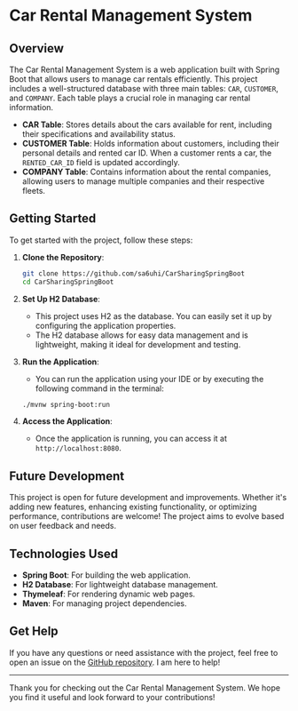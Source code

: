# Car Rental Management System

## Overview

The Car Rental Management System is a web application built with Spring Boot that allows users to manage car rentals efficiently. This project includes a well-structured database with three main tables: `CAR`, `CUSTOMER`, and `COMPANY`. Each table plays a crucial role in managing car rental information.

- **CAR Table**: Stores details about the cars available for rent, including their specifications and availability status.
- **CUSTOMER Table**: Holds information about customers, including their personal details and rented car ID. When a customer rents a car, the `RENTED_CAR_ID` field is updated accordingly.
- **COMPANY Table**: Contains information about the rental companies, allowing users to manage multiple companies and their respective fleets.

## Getting Started

To get started with the project, follow these steps:

1. **Clone the Repository**:
    ```bash
    git clone https://github.com/sa6uhi/CarSharingSpringBoot
    cd CarSharingSpringBoot
    ```

2. **Set Up H2 Database**: 
   - This project uses H2 as the database. You can easily set it up by configuring the application properties.
   - The H2 database allows for easy data management and is lightweight, making it ideal for development and testing.

3. **Run the Application**: 
   - You can run the application using your IDE or by executing the following command in the terminal:
    ```bash
    ./mvnw spring-boot:run
    ```

4. **Access the Application**:
   - Once the application is running, you can access it at `http://localhost:8080`.

## Future Development

This project is open for future development and improvements. Whether it's adding new features, enhancing existing functionality, or optimizing performance, contributions are welcome! The project aims to evolve based on user feedback and needs.

## Technologies Used

- **Spring Boot**: For building the web application.
- **H2 Database**: For lightweight database management.
- **Thymeleaf**: For rendering dynamic web pages.
- **Maven**: For managing project dependencies.

## Get Help

If you have any questions or need assistance with the project, feel free to open an issue on the [GitHub repository](https://github.com/sa6uhi/CarSharingSpringBoot/issues). I am here to help!

---

Thank you for checking out the Car Rental Management System. We hope you find it useful and look forward to your contributions!
